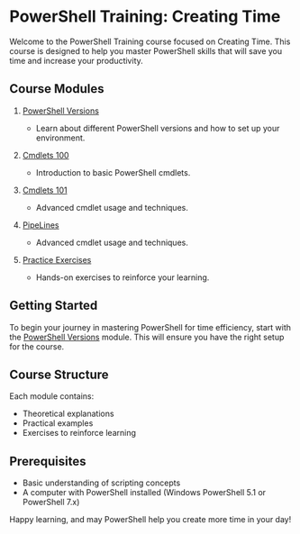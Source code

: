 # PowerShell Training: Creating Time

Welcome to the PowerShell Training course focused on Creating Time. This course is designed to help you master PowerShell skills that will save you time and increase your productivity.

## Course Modules

1. [PowerShell Versions](PowershellVersions/index.MD)
   - Learn about different PowerShell versions and how to set up your environment.

2. [Cmdlets 100](Cmdlets100/index.md)
   - Introduction to basic PowerShell cmdlets.

3. [Cmdlets 101](Cmdlets101/index.MD)
   - Advanced cmdlet usage and techniques.

4. [PipeLines](PipeLiningAlias/pipeline.md)
   - Advanced cmdlet usage and techniques.

5. [Practice Exercises](PracticeExercises/UserParameters/index.MD)
   - Hands-on exercises to reinforce your learning.

## Getting Started

To begin your journey in mastering PowerShell for time efficiency, start with the [PowerShell Versions](PowershellVersions/index.MD) module. This will ensure you have the right setup for the course.

## Course Structure

Each module contains:
- Theoretical explanations
- Practical examples
- Exercises to reinforce learning

## Prerequisites

- Basic understanding of scripting concepts
- A computer with PowerShell installed (Windows PowerShell 5.1 or PowerShell 7.x)

Happy learning, and may PowerShell help you create more time in your day!